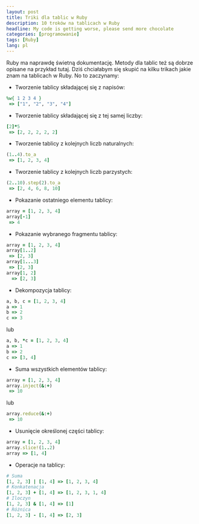 ```yaml
---
layout: post
title: Triki dla tablic w Ruby
description: 10 troków na tablicach w Ruby
headline: My code is getting worse, please send more chocolate
categories: [programowanie]
tags: [Ruby]
lang: pl
---
```


Ruby ma naprawdę świetną dokumentację. Metody dla tablic też są dobrze opisane na przykład tutaj. Dziś chciałabym się skupić na kilku trikach jakie znam na tablicach w Ruby. No to zaczynamy:

- Tworzenie tablicy składającej się z napisów:

```ruby
%w{ 1 2 3 4 }
 => ["1", "2", "3", "4"]
```

- Tworzenie tablicy składającej się z tej samej liczby:

```ruby
[2]*5
 => [2, 2, 2, 2, 2]
```

- Tworzenie tablicy z kolejnych liczb naturalnych:

```ruby
(1..4).to_a
 => [1, 2, 3, 4]
```

- Tworzenie tablicy z kolejnych liczb parzystych:

```ruby
(2..10).step(2).to_a
 => [2, 4, 6, 8, 10]
```

- Pokazanie ostatniego elementu tablicy:

```ruby
array = [1, 2, 3, 4]
array[-1]
 => 4
```

- Pokazanie wybranego fragmentu tablicy:

```ruby
array = [1, 2, 3, 4]
array[1..2]
 => [2, 3]
array[1...3]
 => [2, 3]
array[1, 2]
  => [2, 3]
```

- Dekompozycja tablicy:

```ruby
a, b, c = [1, 2, 3, 4]
a => 1
b => 2
c => 3
```

lub

```ruby
a, b, *c = [1, 2, 3, 4]
a => 1
b => 2
c => [3, 4]
```

- Suma wszystkich elementów tablicy:

```ruby
array = [1, 2, 3, 4]
array.inject(&:+)
 => 10
```

lub

```ruby
array.reduce(&:+)
 => 10
```

- Usunięcie określonej części tablicy:

```ruby
array = [1, 2, 3, 4]
array.slice!(1..2)
array => [1, 4]
```

- Operacje na tablicy:

```ruby
# Suma
[1, 2, 3] | [1, 4] => [1, 2, 3, 4]
# Konkatenacja
[1, 2, 3] + [1, 4] => [1, 2, 3, 1, 4]
# Iloczyn
[1, 2, 3] & [1, 4] => [1]
# Różnica
[1, 2, 3] - [1, 4] => [2, 3]
```
